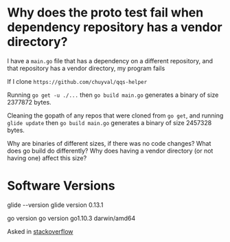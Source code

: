 # Why does the proto test fail when dependency repository has a vendor directory?

I have a `main.go` file that has a dependency on a different repository,
and that repository has a vendor directory, my program fails

If I clone `https://github.com/chuyval/qqs-helper`


Running `go get -u ./...` then `go build main.go` generates a binary of size 2377872 bytes.

Cleaning the gopath of any repos that were cloned from `go get`, and running `glide update` then `go build main.go` generates a binary of size 2457328 bytes.

Why are binaries of different sizes, if there was no code changes?
What does go build do differently?
Why does having a vendor directory (or not having one) affect this size?

# Software Versions
glide --version
glide version 0.13.1

go version
go version go1.10.3 darwin/amd64

Asked in [stackoverflow](https://stackoverflow.com/questions/52240961/why-is-a-go-application-binary-different-sizes-when-building-using-dependencies)